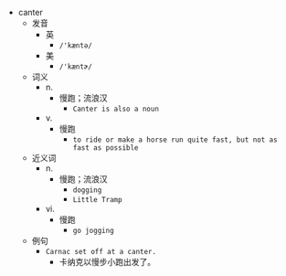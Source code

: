 - canter
  - 发音
    - 英
      - `/'kæntə/`
    - 美
      - `/'kæntɚ/`
  - 词义
    - n.
      - 慢跑；流浪汉
        - `Canter is also a noun`
    - v.
      - 慢跑
        - `to ride or make a horse run quite fast, but not as fast as possible`
  - 近义词
    - n.
      - 慢跑；流浪汉
        - `dogging`
        - `Little Tramp`
    - vi.
      - 慢跑
        - `go jogging`
  - 例句
    - `Carnac set off at a canter.`
      - 卡纳克以慢步小跑出发了。

